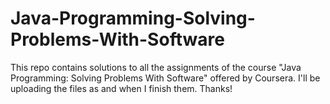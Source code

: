 # Java-Programming-Solving-Problems-With-Software
This repo contains solutions to all the assignments of the course "Java Programming: Solving Problems With Software" offered by Coursera.
I'll be uploading the files as and when I finish them. Thanks!
